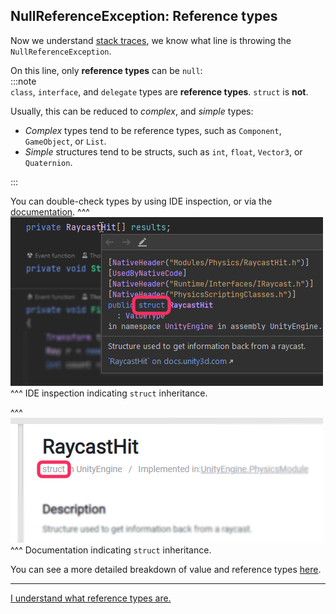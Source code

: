 ## NullReferenceException: Reference types
Now we understand [stack traces](Stack%20Trace.md), we know what line is throwing the `NullReferenceException`.

On this line, only **reference types** can be `null`:  
:::note  
`class`, `interface`, and `delegate` types are **reference types**.
`struct` is **not**.  

Usually, this can be reduced to *complex*, and *simple* types:
- *Complex* types tend to be reference types, such as `Component`, `GameObject`, or `List`.
- *Simple* structures tend to be structs, such as `int`, `float`, `Vector3`, or `Quaternion`.  

:::  

You can double-check types by using IDE inspection, or via the [documentation](https://docs.unity3d.com/ScriptReference/).
^^^
![IDE inspection](struct-ide-inspection.png)
^^^ IDE inspection indicating `struct` inheritance.

^^^
![Struct in the ScriptReference](struct-documentation.png)
^^^ Documentation indicating `struct` inheritance.

You can see a more detailed breakdown of value and reference types [here](../../Value%20And%20Reference%20Types.md).

---

[I understand what reference types are.](Access.md)
